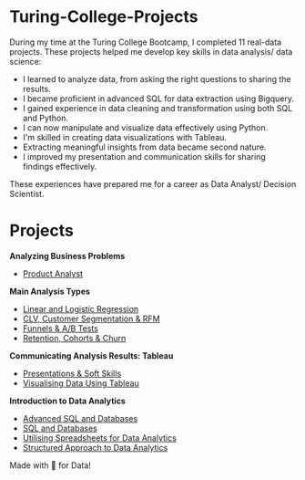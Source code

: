 # Turing-College-Projects

During my time at the Turing College Bootcamp, I completed 11 real-data projects. These projects helped me develop key skills in data analysis/ data science:

- I learned to analyze data, from asking the right questions to sharing the results.
- I became proficient in advanced SQL for data extraction using Bigquery.
- I gained experience in data cleaning and transformation using both SQL and Python.
- I can now manipulate and visualize data effectively using Python.
- I'm skilled in creating data visualizations with Tableau.
- Extracting meaningful insights from data became second nature.
- I improved my presentation and communication skills for sharing findings effectively.

These experiences have prepared me for a career as Data Analyst/ Decision Scientist. 


  # Projects 

**Analyzing Business Problems**
  - [Product Analyst](https://github.com/tdlead/Turing-College-Projects/blob/main/10-Sprint1-Product%20Analyst/Solution.md)
    

**Main Analysis Types**
  - [Linear and Logistic Regression](https://github.com/tdlead/Turing-College-Projects/tree/main/11-Sprint4-Linear%20and%20Logistic%20Regression)
  - [CLV, Customer Segmentation & RFM](https://github.com/tdlead/Turing-College-Projects/blob/main/12-Sprint3-CLV,%20Customer%20Segmentation%20&%20RFM/Solution.md)
  - [Funnels & A/B Tests](https://github.com/tdlead/Turing-College-Projects/blob/main/13-Sprint2-Funnels%20%26%20AB%20Tests/Solution.md)
  - [Retention, Cohorts & Churn](https://github.com/tdlead/Turing-College-Projects/blob/main/14-Sprint1-Retention%2C%20Cohorts%20%26%20Churn/Solution.md)


**Communicating Analysis Results: Tableau**
  - [Presentations & Soft Skills](https://github.com/tdlead/Turing-College-Projects/blob/main/15-Sprint2-Presentation%20Skills/Solution.md)
  - [Visualising Data Using Tableau](https://github.com/tdlead/Turing-College-Projects/blob/main/16-Sprint1-Visualising%20Data%20Using%20Tableau/Solution.md)


**Introduction to Data Analytics**
  - [Advanced SQL and Databases](https://github.com/tdlead/Turing-College-Projects/blob/main/17-Sprint4-Advanced%20SQL%20and%20Databases/Task.md)
  - [SQL and Databases](https://github.com/tdlead/Turing-College-Projects/blob/main/18-Sprint3-SQL%20and%20Databases/Task.md)
  - [Utilising Spreadsheets for Data Analytics](https://github.com/tdlead/Turing-College-Projects/blob/main/19-Sprint2-SpreadSheets)
  - [Structured Approach to Data Analytics](https://github.com/tdlead/Turing-College-Projects/tree/main/20-Sprint1-Structured-Approach-DA)


Made with 💜 for Data!
